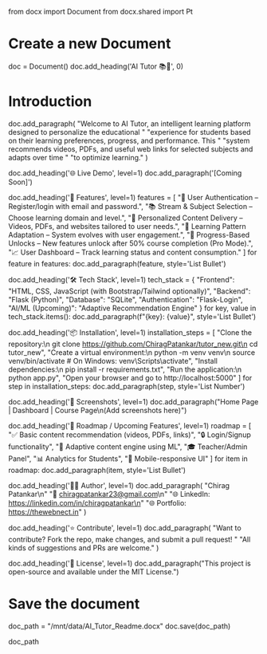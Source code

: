 from docx import Document
from docx.shared import Pt

# Create a new Document
doc = Document()
doc.add_heading('AI Tutor 📚🤖', 0)

# Introduction
doc.add_paragraph(
    "Welcome to AI Tutor, an intelligent learning platform designed to personalize the educational "
    "experience for students based on their learning preferences, progress, and performance. This "
    "system recommends videos, PDFs, and useful web links for selected subjects and adapts over time "
    "to optimize learning."
)

doc.add_heading('🌐 Live Demo', level=1)
doc.add_paragraph('[Coming Soon]')

doc.add_heading('🚀 Features', level=1)
features = [
    "🔐 User Authentication – Register/login with email and password.",
    "📚 Stream & Subject Selection – Choose learning domain and level.",
    "🎯 Personalized Content Delivery – Videos, PDFs, and websites tailored to user needs.",
    "🧠 Learning Pattern Adaptation – System evolves with user engagement.",
    "🎁 Progress-Based Unlocks – New features unlock after 50% course completion (Pro Mode).",
    "📈 User Dashboard – Track learning status and content consumption."
]
for feature in features:
    doc.add_paragraph(feature, style='List Bullet')

doc.add_heading('🛠 Tech Stack', level=1)
tech_stack = {
    "Frontend": "HTML, CSS, JavaScript (with Bootstrap/Tailwind optionally)",
    "Backend": "Flask (Python)",
    "Database": "SQLite",
    "Authentication": "Flask-Login",
    "AI/ML (Upcoming)": "Adaptive Recommendation Engine"
}
for key, value in tech_stack.items():
    doc.add_paragraph(f"{key}: {value}", style='List Bullet')

doc.add_heading('📦 Installation', level=1)
installation_steps = [
    "Clone the repository:\n  git clone https://github.com/ChiragPatankar/tutor_new.git\n  cd tutor_new",
    "Create a virtual environment:\n  python -m venv venv\n  source venv/bin/activate  # On Windows: venv\\Scripts\\activate",
    "Install dependencies:\n  pip install -r requirements.txt",
    "Run the application:\n  python app.py",
    "Open your browser and go to http://localhost:5000"
]
for step in installation_steps:
    doc.add_paragraph(step, style='List Number')

doc.add_heading('📸 Screenshots', level=1)
doc.add_paragraph("Home Page | Dashboard | Course Page\n(Add screenshots here)")

doc.add_heading('🧪 Roadmap / Upcoming Features', level=1)
roadmap = [
    "✅ Basic content recommendation (videos, PDFs, links)",
    "🔒 Login/Signup functionality",
    "🌟 Adaptive content engine using ML",
    "🎓 Teacher/Admin Panel",
    "📊 Analytics for Students",
    "📱 Mobile-responsive UI"
]
for item in roadmap:
    doc.add_paragraph(item, style='List Bullet')

doc.add_heading('🙋‍♂️ Author', level=1)
doc.add_paragraph(
    "Chirag Patankar\n"
    "📧 chiragpatankar23@gmail.com\n"
    "🌐 LinkedIn: https://linkedin.com/in/chiragpatankar\n"
    "🌐 Portfolio: https://thewebnect.in"
)

doc.add_heading('⭐ Contribute', level=1)
doc.add_paragraph(
    "Want to contribute? Fork the repo, make changes, and submit a pull request! "
    "All kinds of suggestions and PRs are welcome."
)

doc.add_heading('📄 License', level=1)
doc.add_paragraph("This project is open-source and available under the MIT License.")

# Save the document
doc_path = "/mnt/data/AI_Tutor_Readme.docx"
doc.save(doc_path)

doc_path
